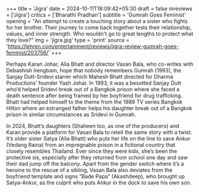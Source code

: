 +++
title = 'Jigra'
date = 2024-10-11T18:09:42+05:30
draft = false
mreviews = ['Jigra']
critics = ['Bharathi Pradhan']
subtitle = 'Gumrah Goes Feminist'
opening = "An attempt to create a touching story about a sister who fights for her brother. Their journey to come back together tests their relationship, values, and inner strength. Who wouldn't go to great lengths to protect what they love?"
img = 'jigra.jpg'
type = 'print'
source = 'https://lehren.com/entertainment/reviews/jigra-review-gumrah-goes-feminist/203756/'
+++

Perhaps Karan Johar, Alia Bhatt and director Vasan Bala, who co-writes with Debashish Irengbam, hope that nobody remembers Gumrah (1993), the Sanjay Dutt-Sridevi starrer which Mahesh Bhatt directed for Dharma Productions’ founder Yash Johar. In 1993, it was a besotted Sanjay Dutt who’d helped Sridevi break out of a Bangkok prison where she faced a death sentence after being framed by her boyfriend for drug trafficking. Bhatt had helped himself to the theme from the 1989 TV series Bangkok Hilton where an estranged father helps his daughter break out of a Bangkok prison in similar circumstances as Sridevi in Gumrah.

In 2024, Bhatt’s daughters (Shaheen too, as one of the producers) and Karan provide a platform for Vasan Bala to retell the same story with a twist. It’s older sister Satya (Alia Bhatt) who puts her life on the line to save Ankur (Vedang Raina) from an impregnable prison in a fictional country that closely resembles Thailand. Ever since they were kids, she’s been the protective sis, especially after they returned from school one day and saw their dad jump off the balcony. Apart from the gender switch where it’s a heroine to the rescue of a sibling, Vasan Bala also deviates from the boyfriend template and signs “Bade Papa” (Akashdeep), who brought up Satya-Ankur, as the culprit who puts Ankur in the dock to save his own son.
